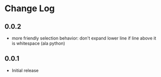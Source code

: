 # Change Log

## 0.0.2

- more friendly selection behavior: don't expand lower line if line above it is
whitespace (ala python)

## 0.0.1

- Initial release